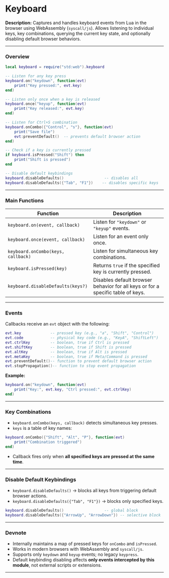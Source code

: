 # Keyboard

**Description:**
Captures and handles keyboard events from Lua in the browser using WebAssembly (`syscall/js`). Allows listening to individual keys, key combinations, querying the current key state, and optionally disabling default browser behaviors.

---

### Overview

```lua
local keyboard = require("std:web").keyboard

-- Listen for any key press
keyboard.on("keydown", function(evt)
    print("Key pressed:", evt.key)
end)

-- Listen only once when a key is released
keyboard.once("keyup", function(evt)
    print("Key released:", evt.key)
end)

-- Listen for Ctrl+S combination
keyboard.onCombo({"Control", "s"}, function(evt)
    print("Save file")
    evt:preventDefault()  -- prevents default browser action
end)

-- Check if a key is currently pressed
if keyboard.isPressed("Shift") then
    print("Shift is pressed")
end

-- Disable default keybindings
keyboard.disableDefaults()                  -- disables all
keyboard.disableDefaults({"Tab", "F1"})    -- disables specific keys
```

---

### Main Functions

| Function                           | Description                                                                     |
| ---------------------------------- | ------------------------------------------------------------------------------- |
| `keyboard.on(event, callback)`     | Listen for `"keydown"` or `"keyup"` events.                                     |
| `keyboard.once(event, callback)`   | Listen for an event only once.                                                  |
| `keyboard.onCombo(keys, callback)` | Listen for simultaneous key combinations.                                       |
| `keyboard.isPressed(key)`          | Returns `true` if the specified key is currently pressed.                       |
| `keyboard.disableDefaults(keys?)`  | Disables default browser behavior for all keys or for a specific table of keys. |

---

### Events

Callbacks receive an `evt` object with the following:

```lua
evt.key             -- pressed key (e.g., "a", "Shift", "Control")
evt.code            -- physical key code (e.g., "KeyA", "ShiftLeft")
evt.ctrlKey         -- boolean, true if Ctrl is pressed
evt.shiftKey        -- boolean, true if Shift is pressed
evt.altKey          -- boolean, true if Alt is pressed
evt.metaKey         -- boolean, true if Meta/Command is pressed
evt.preventDefault()-- function to prevent default browser action
evt.stopPropagation()-- function to stop event propagation
```

**Example:**

```lua
keyboard.on("keydown", function(evt)
    print("Key:", evt.key, "Ctrl pressed:", evt.ctrlKey)
end)
```

---

### Key Combinations

- `keyboard.onCombo(keys, callback)` detects simultaneous key presses.
- `keys` is a table of key names:

```lua
keyboard.onCombo({"Shift", "Alt", "P"}, function(evt)
    print("Combination triggered")
end)
```

- Callback fires only when **all specified keys are pressed at the same time**.

---

### Disable Default Keybindings

- `keyboard.disableDefaults()` → blocks all keys from triggering default browser actions.
- `keyboard.disableDefaults({"Tab", "F1"})` → blocks only specified keys.

```lua
keyboard.disableDefaults()                  -- global block
keyboard.disableDefaults({"ArrowUp", "ArrowDown"}) -- selective block
```

---

### Devnote

- Internally maintains a map of pressed keys for `onCombo` and `isPressed`.
- Works in modern browsers with WebAssembly and `syscall/js`.
- Supports only `keydown` and `keyup` events; no legacy `keypress`.
- Default keybinding disabling affects **only events intercepted by this module**, not external scripts or extensions.

---
